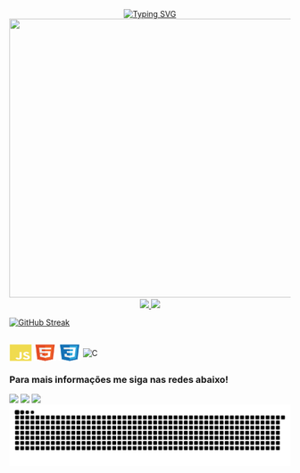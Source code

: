 
<div align="center">
<a href="https://git.io/typing-svg"><img src="https://readme-typing-svg.demolab.com?font=Fira+Code&pause=1000&color=9500F7&width=435&lines=Welcome+to+my+profile+!!+" alt="Typing SVG" /></a>
</div>

<div style="text-align: center;">
  <img src="https://media0.giphy.com/media/KEATEV6uaagupaQEXW/giphy.gif" width="950" height="500">
</div>


 <div style="text-align: center;">
   <a href="https://github.com/GuiDCardoso">
   <img height="180em" src="https://github-readme-stats.vercel.app/api?username=GuiDCardoso&show_icons=true&theme=synthwave&include_all_commits=true&count_private=true"/>
   <img height="180em" src="https://github-readme-stats.vercel.app/api/top-langs/?username=GuiDCardoso&layout=compact&langs_count=6&theme=synthwave"/>
</div>

<a href="https://git.io/streak-stats"><img src="https://streak-stats.demolab.com?user=GuiDCardoso&theme=synthwave" alt="GitHub Streak" /></a>
    
<div style="display: inline_block"><br>
  <img align="center" alt="Js" height="30" width="40" src="https://raw.githubusercontent.com/devicons/devicon/master/icons/javascript/javascript-plain.svg">
  <img align="center" alt="HTML" height="30" width="40" src="https://raw.githubusercontent.com/devicons/devicon/master/icons/html5/html5-original.svg">
  <img align="center" alt="CSS" height="30" width="40" src="https://raw.githubusercontent.com/devicons/devicon/master/icons/css3/css3-original.svg">
  <img align="center" alt="C" height="30" width="40" src="https://cdn.jsdelivr.net/gh/devicons/devicon@latest/icons/c/c-original.svg" />
</div>





 
 
### Para mais informações me siga nas redes abaixo!
 
<div> 
 <a href="https://www.instagram.com/_guilhermecardoso_?utm_source=qr&igsh=aHduaGkwaGl3cHVz" target="_blank"><img src="https://img.shields.io/badge/-Instagram-%23E4405F?style=for-the-badge&logo=instagram&logoColor=white" target="_blank"></a>
  <a href = "guilherme.danezi8@gmail.com"><img src="https://img.shields.io/badge/-Gmail-%23333?style=for-the-badge&logo=gmail&logoColor=white" target="_blank"></a>
  <a href="https://www.linkedin.com/in/guilherme-cardoso-981539187?utm_source=share&utm_campaign=share_via&utm_content=profile&utm_medium=android_app" target="_blank"><img src="https://img.shields.io/badge/-LinkedIn-%230077B5?style=for-the-badge&logo=linkedin&logoColor=white" target="_blank"></a>
</div>

<picture align="center">
  <source media="(prefers-color-scheme: dark)" srcset="https://raw.githubusercontent.com/GuiDCardoso/GuiDCardoso/output/github-contribution-grid-snake-dark.svg">
  <source media="(prefers-color-scheme: light)" srcset="https://raw.githubusercontent.com/GuiDCardoso/GuiDCardoso/output/github-contribution-grid-snake-dark.svg">
  <img align="center" alt="github contribution grid snake animation" src="https://raw.githubusercontent.com/GuiDCardoso/GuiDCardoso/output/github-contribution-grid-snake.svg">
</picture>
